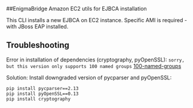 ##EnigmaBridge Amazon EC2 utils for EJBCA installation

This CLI installs a new EJBCA on EC2 instance. Specific AMI is required - with JBoss EAP installed.

## Troubleshooting
Error in installation of dependencies (cryptography, pyOpenSSL):
`sorry, but this version only supports 100 named groups` [100-named-groups]

Solution:
Install downgraded version of pycparser and pyOpenSSL:

```
pip install pycparser==2.13
pip install pyOpenSSL==0.13
pip install cryptography
```


[100-named-groups]: https://community.letsencrypt.org/t/certbot-auto-fails-while-setting-up-virtual-environment-complains-about-package-hashes/20529/18

